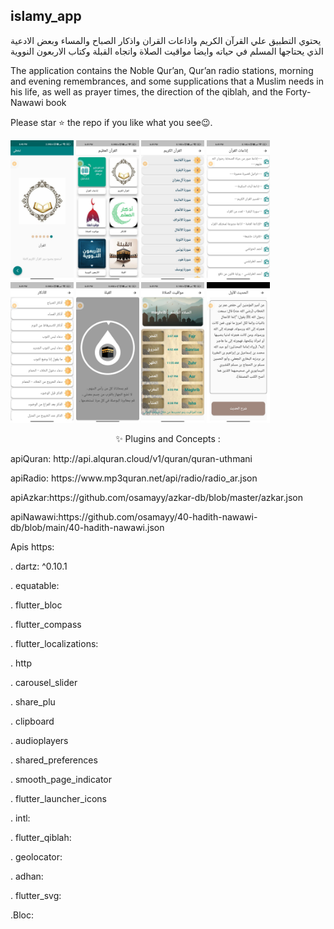 ## islamy_app
يحتوي التطبيق علي القرآن الكريم واذاعات القران واذكار الصباح والمساء وبعض الادعية الذي يحتاجها المسلم في حياته وايضا مواقيت الصلاة واتجاه القبلة وكتاب الاربعون النووية
<p> The application contains the Noble Qur’an, Qur’an radio stations, morning and evening remembrances, and some supplications that a Muslim needs in his life, as well as prayer times, the direction of the qiblah, and the Forty-Nawawi book</p>
 
 Please star ⭐ the repo if you like what you see😉.

<img src="QuranScreens/boarding.jpeg" width="20%"></img>
<img src="QuranScreens/home.jpeg" width="20%"></img>
<img src="QuranScreens/quran.jpeg" width="20%"></img>
<img src="QuranScreens/radios.jpeg" width="20%"></img>
<img src="QuranScreens/azkar.jpeg" width="20%"></img>
<img src="QuranScreens/quibla.jpeg" width="20%"></img>
<img src="QuranScreens/times_prayer.jpeg" width="20%"></img>
<img src="QuranScreens/nawawi.jpeg" width="20%"></img>

<p align="center">
✨ Plugins and Concepts :
  <p>apiQuran: http://api.alquran.cloud/v1/quran/quran-uthmani</p>
  <p>apiRadio: https://www.mp3quran.net/api/radio/radio_ar.json</p>
  <p>apiAzkar:https://github.com/osamayy/azkar-db/blob/master/azkar.json</p>
  <p>apiNawawi:https://github.com/osamayy/40-hadith-nawawi-db/blob/main/40-hadith-nawawi.json</p>
  
 Apis https: 
  
<p>. dartz: ^0.10.1</p>
 <p>. equatable: </p>
<p>.  flutter_bloc</p>
<p>.  flutter_compass</p>
 <p>. flutter_localizations:</p>
 <p>.   http</p>
<p>.  carousel_slider</p>
<p>.  share_plu</p>
<p>.  clipboard</p>
<p>.  audioplayers</p>
<p>.  shared_preferences</p>
<p>.  smooth_page_indicator</p>
<p>.  flutter_launcher_icons</p>
<p>.  intl: </p>
  <p>. flutter_qiblah:</p>
<p>.  geolocator: </p>
<p>.  adhan: </p>
<p>.  flutter_svg: </p>
 <p .State Management </p>
<p> .Bloc: </p>
</p>
<p align="center">


